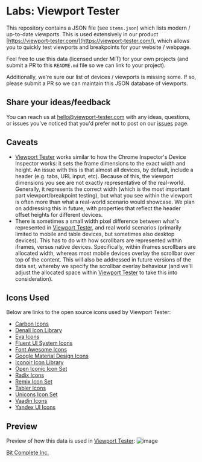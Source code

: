 # Labs: Viewport Tester
This repository contains a JSON file (see `items.json`) which lists modern /
up-to-date viewports. This is used extensively in our product
[https://viewport-tester.com/](https://viewport-tester.com/), which allows you
to quickly test viewports and breakpoints for your website / webpage.

Feel free to use this data (licensed under MIT) for your own projects (and
submit a PR to this `README.md` file so we can link to your project).

Additionally, we're sure our list of devices / viewports is missing some. If so,
please submit a PR so we can maintain this JSON database of viewports.


## Share your ideas/feedback
You can reach us at
[hello@viewport-tester.com](mailto:hello@viewport-tester.com) with any ideas,
questions, or issues you've noticed that you'd prefer not to post on our
[issues](https://github.com/bitcomplete/labs-delta-viewport-tester-viewports/issues)
page.


## Caveats
- [Viewport Tester](https://viewport-tester.com/) works similar to how the
Chrome Inspector's Device Inspector works: it sets the frame dimensions to the
exact width and height. An issue with this is that almost all devices, by
default, include a header (e.g. tabs, URL input, etc). Because of this, the
viewport dimensions you see are not exactly representative of the real-world.
Generally, it represents the correct width (which is the most important part
viewport/breakpoint testing), but what you see within the viewport is often more
than what a real-world scenario would showcase. We plan on addressing this in
future, with properties that reflect the header offset heights for different
devices.
- There is sometimes a small width pixel difference between what's represented
in [Viewport Tester](https://viewport-tester.com/), and real world scenarios
(primarily limited to mobile and table devices, but sometimes also desktop
devices). This has to do with how scrollbars are represented within iframes,
versus native devices. Specifically, within iframes scrollbars are allocated
width, whereas most mobile devices overlay the scrollbar over top of the
content. This will also be addressed in future versions of the data set, whereby
we specify the scrollbar overlay behaviour (and we'll adjust the allocated space
within [Viewport Tester](https://viewport-tester.com/) to take this into
consideration).


## Icons Used
Below are links to the open source icons used by Viewport Tester:
- [Carbon Icons](https://github.com/carbon-design-system/carbon)
- [Denali Icon Library](https://github.com/denali-design/denali-icons)
- [Eva Icons](https://github.com/akveo/eva-icons)
- [Fluent UI System Icons](https://github.com/microsoft/fluentui-system-icons)
- [Font Awesome Icons](https://github.com/FortAwesome/Font-Awesome)
- [Google Material Design Icons](https://github.com/google/material-design-icons)
- [Iconoir Icon Library](https://github.com/iconoir-icons/iconoir)
- [Open Iconic Icon Set](https://github.com/iconic/open-iconic)
- [Radix Icons](https://github.com/modulz/radix-icons)
- [Remix Icon Set](https://github.com/Remix-Design/RemixIcon)
- [Tabler Icons](https://github.com/tabler/tabler-icons)
- [Unicons Icon Set](https://github.com/Iconscout/unicons)
- [Vaadin Icons](https://github.com/vaadin/vaadin-icons)
- [Yandex UI Icons](https://github.com/bem/yandex-ui-icons)


## Preview
Preview of how this data is used in
[Viewport Tester](https://viewport-tester.com):
![image](https://github.com/user-attachments/assets/7cbabf12-3c2b-42d5-b412-b312b2d133be)

[Bit Complete Inc.](https://bitcomplete.io/)
